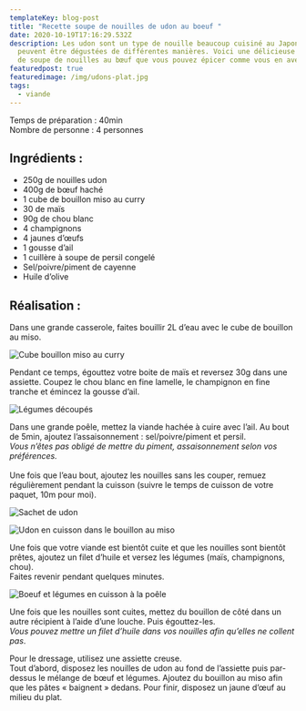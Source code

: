 ```yaml
---
templateKey: blog-post
title: "Recette soupe de nouilles de udon au boeuf "
date: 2020-10-19T17:16:29.532Z
description: Les udon sont un type de nouille beaucoup cuisiné au Japon. Elles
  peuvent être dégustées de différentes manières. Voici une délicieuse recette
  de soupe de nouilles au bœuf que vous pouvez épicer comme vous en avez envie.
featuredpost: true
featuredimage: /img/udons-plat.jpg
tags:
  - viande
---
```

Temps de préparation : 40min\
Nombre de personne : 4 personnes

## Ingrédients :

* 250g de nouilles udon
* 400g de bœuf haché
* 1 cube de bouillon miso au curry
* 30 de maïs
* 90g de chou blanc
* 4 champignons
* 4 jaunes d’œufs
* 1 gousse d’ail
* 1 cuillère à soupe de persil congelé
* Sel/poivre/piment de cayenne
* Huile d’olive

## Réalisation :

Dans une grande casserole, faites bouillir 2L d’eau avec le cube de bouillon au miso.

![Cube bouillon miso au curry](/img/cube-miso.jpg "Cube miso")

Pendant ce temps, égouttez votre boite de maïs et reversez 30g dans une assiette. Coupez le chou blanc en fine lamelle, le champignon en fine tranche et émincez la gousse d’ail.

![Légumes découpés](/img/legumes-soupe-udons.jpg "Légumes ")

Dans une grande poêle, mettez la viande hachée à cuire avec l’ail. Au bout de 5min, ajoutez l’assaisonnement : sel/poivre/piment et persil.\
*Vous n’êtes pas obligé de mettre du piment, assaisonnement selon vos préférences.*\
\
Une fois que l’eau bout, ajoutez les nouilles sans les couper, remuez régulièrement pendant la cuisson (suivre le temps de cuisson de votre paquet, 10m pour moi).

![Sachet de udon ](/img/udons.jpg "Udon")

![Udon en cuisson dans le bouillon au miso](/img/udons-en-cuisson.jpg "Udon en cuisson ")

Une fois que votre viande est bientôt cuite et que les nouilles sont bientôt prêtes, ajoutez un filet d’huile et versez les légumes (maïs, champignons, chou).\
Faites revenir pendant quelques minutes.

![Boeuf et légumes en cuisson à la poêle](/img/melanges-viande-et-legumes.jpg "Boeuf et légumes à la poêle")

Une fois que les nouilles sont cuites, mettez du bouillon de côté dans un autre récipient à l’aide d’une louche. Puis égouttez-les.\
*Vous pouvez mettre un filet d’huile dans vos nouilles afin qu’elles ne collent pas*.

Pour le dressage, utilisez une assiette creuse.\
Tout d’abord, disposez les nouilles de udon au fond de l’assiette puis par-dessus le mélange de bœuf et légumes. Ajoutez du bouillon au miso afin que les pâtes « baignent » dedans. Pour finir, disposez un jaune d’œuf au milieu du plat.